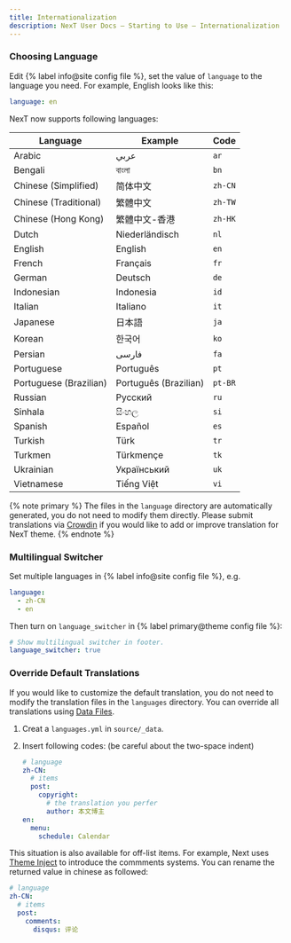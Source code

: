 ```yaml
---
title: Internationalization
description: NexT User Docs – Starting to Use – Internationalization
---
```


### Choosing Language

Edit {% label info@site config file %}, set the value of `language` to the language you need. For example, English looks like this:

```yml hexo/_config.yml
language: en
```

NexT now supports following languages:

| Language               | Example               | Code    |
| ---------------------- | --------------------- | ------- |
| Arabic                 | عربي                  | `ar`    |
| Bengali                | বাংলা                  | `bn`    |
| Chinese (Simplified)   | 简体中文               | `zh-CN` |
| Chinese (Traditional)  | 繁體中文               | `zh-TW` |
| Chinese (Hong Kong)    | 繁體中文-香港           | `zh-HK` |
| Dutch                  | Niederländisch        | `nl`    |
| English                | English               | `en`    |
| French                 | Français              | `fr`    |
| German                 | Deutsch               | `de`    |
| Indonesian             | Indonesia             | `id`    |
| Italian                | Italiano              | `it`    |
| Japanese               | 日本語                 | `ja`    |
| Korean                 | 한국어                 | `ko`    |
| Persian                | فارسی                 | `fa`    |
| Portuguese             | Português             | `pt`    |
| Portuguese (Brazilian) | Português (Brazilian) | `pt-BR` |
| Russian                | Русский               | `ru`    |
| Sinhala                | සිංහල                  | `si`    |
| Spanish                | Español               | `es`    |
| Turkish                | Türk                  | `tr`    |
| Turkmen                | Türkmençe             | `tk`    |
| Ukrainian              | Український           | `uk`    |
| Vietnamese             | Tiếng Việt            | `vi`    |

{% note primary %}
The files in the `language` directory are automatically generated, you do not need to modify them directly. Please submit translations via [Crowdin](https://crowdin.com/project/hexo-theme-next) if you would like to add or improve translation for NexT theme.
{% endnote %}

### Multilingual Switcher

Set multiple languages in {% label info@site config file %}, e.g.

```yml hexo/_config.yml
language:
  - zh-CN
  - en
```

Then turn on `language_switcher` in {% label primary@theme config file %}:

```yml next/_config.yml
# Show multilingual switcher in footer.
language_switcher: true
```

### Override Default Translations

If you would like to customize the default translation, you do not need to modify the translation files in the `languages` directory. You can override all translations using [Data Files](https://hexo.io/docs/data-files).

1. Creat a `languages.yml` in `source/_data`.
2. Insert following codes: (be careful about the two-space indent)

    ```yml languages.yml
    # language
    zh-CN:
      # items
      post:
        copyright:
          # the translation you perfer
          author: 本文博主
    en:
      menu:
        schedule: Calendar
    ```

This situation is also available for off-list items. For example, Next uses [Theme Inject](/docs/advanced-settings/injects.html) to introduce the commments systems. You can rename the returned value in chinese as followed:

```yml languages.yml
# language
zh-CN:
  # items
  post:
    comments:
      disqus: 评论
```
